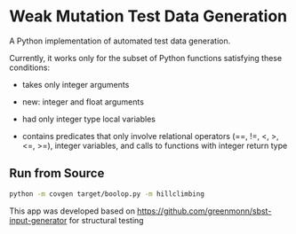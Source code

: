 # Weak Mutation Test Data Generation

A Python implementation of automated test data generation.

Currently, it works only for the subset of Python functions satisfying these conditions:

- takes only integer arguments
- new: integer and float arguments

- had only integer type local variables

- contains predicates that only involve relational operators (==, !=, <, >, <=, >=), integer variables, and calls to functions with integer return type

## Run from Source

```bash
python -m covgen target/boolop.py -m hillclimbing
```

This app was developed based on https://github.com/greenmonn/sbst-input-generator for structural testing

